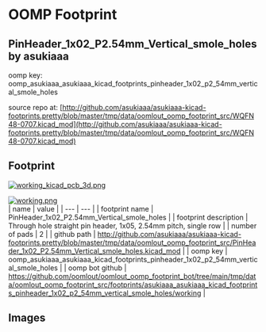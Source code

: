 # OOMP Footprint  
## PinHeader_1x02_P2.54mm_Vertical_smole_holes  by asukiaaa  
  
oomp key: oomp_asukiaaa_asukiaaa_kicad_footprints_pinheader_1x02_p2_54mm_vertical_smole_holes  
  
source repo at: [http://github.com/asukiaaa/asukiaaa-kicad-footprints.pretty/blob/master/tmp/data/oomlout_oomp_footprint_src/WQFN48-0707.kicad_mod](http://github.com/asukiaaa/asukiaaa-kicad-footprints.pretty/blob/master/tmp/data/oomlout_oomp_footprint_src/WQFN48-0707.kicad_mod)  
## Footprint  
  
[![working_kicad_pcb_3d.png](working_kicad_pcb_3d_600.png)](working_kicad_pcb_3d.png)  
  
[![working.png](working_600.png)](working.png)  
| name | value | 
| --- | --- | 
| footprint name | PinHeader_1x02_P2.54mm_Vertical_smole_holes | 
| footprint description | Through hole straight pin header, 1x05, 2.54mm pitch, single row | 
| number of pads | 2 | 
| github path | http://github.com/asukiaaa/asukiaaa-kicad-footprints.pretty/blob/master/tmp/data/oomlout_oomp_footprint_src/PinHeader_1x02_P2.54mm_Vertical_smole_holes.kicad_mod | 
| oomp key | oomp_asukiaaa_asukiaaa_kicad_footprints_pinheader_1x02_p2_54mm_vertical_smole_holes | 
| oomp bot github | https://github.com/oomlout/oomlout_oomp_footprint_bot/tree/main/tmp/data/oomlout_oomp_footprint_src/footprints/asukiaaa_asukiaaa_kicad_footprints_pinheader_1x02_p2_54mm_vertical_smole_holes/working | 
## Images  
